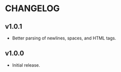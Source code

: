 # CHANGELOG

## v1.0.1

* Better parsing of newlines, spaces, and HTML tags.

## v1.0.0

* Initial release.

